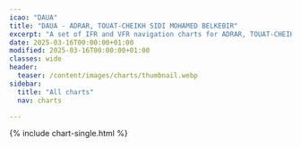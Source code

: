 ```yaml
---
icao: "DAUA" 
title: "DAUA - ADRAR, TOUAT-CHEIKH SIDI MOHAMED BELKEBIR"
excerpt: "A set of IFR and VFR navigation charts for ADRAR, TOUAT-CHEIKH SIDI MOHAMED BELKEBIR Airport"
date: 2025-03-16T00:00:00+01:00
modified: 2025-03-16T00:00:00+01:00
classes: wide
header:
  teaser: /content/images/charts/thumbnail.webp
sidebar:
  title: "All charts"
  nav: charts

---
```


{% include chart-single.html %}